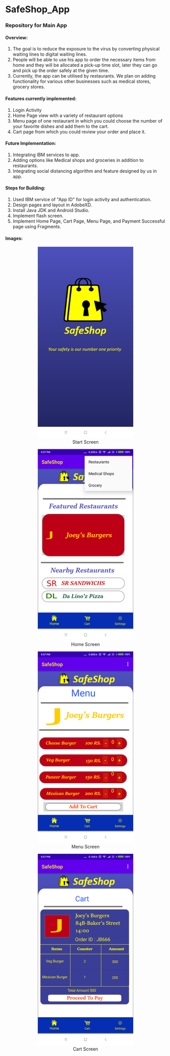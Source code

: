 # SafeShop_App
### Repository for Main App

#### Overview:

1. The goal is to reduce the exposure to the virus by converting physical waiting lines to digital waiting lines.
2. People will be able to use his app to order the necessary items from home and they will be allocated a pick-up time slot, later they can go and pick up the order safely at the given time.
3. Currently, the app can be utilised by restaurants. We plan on adding functionality for various other businesses such as medical stores, grocery stores.

#### Features currently implemented:

1. Login Activity
2. Home Page view with a variety of restaurant options
3. Menu page of one restaurant in which you could choose the number of your favorite dishes and add them to the cart.
4. Cart page from which you could review your order and place it.

#### Future Implementation:

1. Integrating IBM services to app.
2. Adding options like Medical shops and groceries in addition to restaurants.
3. Integrating social distancing algorithm and feature designed by us in app.

#### Steps for Building:

1. Used IBM service of "App ID" for login activity and authentication.
2. Design pages and layout in AdobeXD.
3. Install Java JDK and Android Studio.
4. Implement flash screen.
5. Implement Home Page, Cart Page, Menu Page, and Payment Successful page using Fragments.

#### Images:

<p align="center">
  <img width="300" heigth="300" src="Images_for_readme/img1.png">
  <br>
  Start Screen
</p>

<p align="center">
  <img width="300" heigth="300" src="Images_for_readme/img2.png">
  <br>
  Home Screen
</p>

<p align="center">
  <img width="300" heigth="300" src="Images_for_readme/img3.png">
  <br>
  Menu Screen
</p>

<p align="center">
  <img width="300" heigth="300" src="Images_for_readme/img4.png">
  <br>
  Cart Screen
</p>
